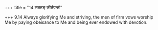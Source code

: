 +++
title = "14 सततङ् कीर्तयन्तो"

+++
9.14 Always glorifying Me and striving, the men of firm vows worship Me
by paying obeisance to Me and being ever endowed with devotion.
